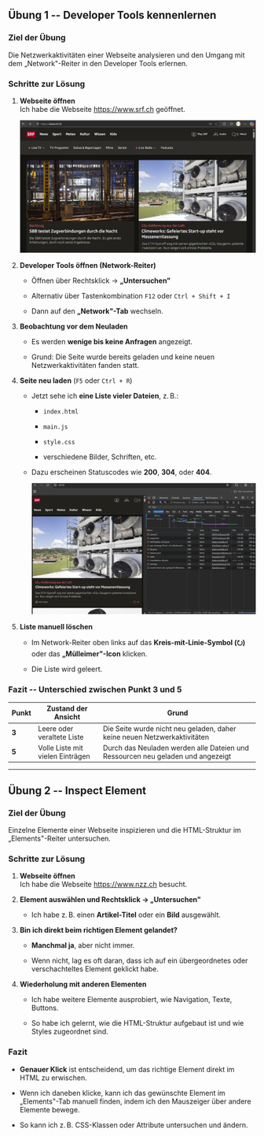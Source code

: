 ## **Übung 1 -- Developer Tools kennenlernen**

### **Ziel der Übung**

Die Netzwerkaktivitäten einer Webseite analysieren und den Umgang mit dem „Network"-Reiter in den Developer Tools erlernen.

### **Schritte zur Lösung**

1.  **Webseite öffnen**\
    Ich habe die Webseite <https://www.srf.ch> geöffnet.

    ![bild von srf Seite](../../img/t1_srf_bild.png)

2.  **Developer Tools öffnen (Network-Reiter)**

    - Öffnen über Rechtsklick → **„Untersuchen"**

    - Alternativ über Tastenkombination `F12` oder `Ctrl + Shift + I`

    - Dann auf den **„Network"-Tab** wechseln.

3.  **Beobachtung vor dem Neuladen**

    - Es werden **wenige bis keine Anfragen** angezeigt.

    - Grund: Die Seite wurde bereits geladen und keine neuen Netzwerkaktivitäten fanden statt.

4.  **Seite neu laden** (`F5` oder `Ctrl + R`)

    - Jetzt sehe ich **eine Liste vieler Dateien**, z. B.:

      - `index.html`

      - `main.js`

      - `style.css`

      - verschiedene Bilder, Schriften, etc.

    - Dazu erscheinen Statuscodes wie **200**, **304**, oder **404**.

      ![bild von Neustart der srf Seite](../../img/t1_devtools_neustart.png)

5.  **Liste manuell löschen**

    - Im Network-Reiter oben links auf das **Kreis-mit-Linie-Symbol (⭮)** oder das **„Mülleimer"-Icon** klicken.

    - Die Liste wird geleert.

### **Fazit -- Unterschied zwischen Punkt 3 und 5**

| Punkt | Zustand der Ansicht              | Grund                                                                           |
| ----- | -------------------------------- | ------------------------------------------------------------------------------- |
| **3** | Leere oder veraltete Liste       | Die Seite wurde nicht neu geladen, daher keine neuen Netzwerkaktivitäten        |
| **5** | Volle Liste mit vielen Einträgen | Durch das Neuladen werden alle Dateien und Ressourcen neu geladen und angezeigt |

---

## **Übung 2 -- Inspect Element**

### **Ziel der Übung**

Einzelne Elemente einer Webseite inspizieren und die HTML-Struktur im „Elements"-Reiter untersuchen.

### **Schritte zur Lösung**

1.  **Webseite öffnen**\
    Ich habe die Webseite <https://www.nzz.ch> besucht.

2.  **Element auswählen und Rechtsklick → „Untersuchen"**

    - Ich habe z. B. einen **Artikel-Titel** oder ein **Bild** ausgewählt.

3.  **Bin ich direkt beim richtigen Element gelandet?**

    - **Manchmal ja**, aber nicht immer.

    - Wenn nicht, lag es oft daran, dass ich auf ein übergeordnetes oder verschachteltes Element geklickt habe.

4.  **Wiederholung mit anderen Elementen**

    - Ich habe weitere Elemente ausprobiert, wie Navigation, Texte, Buttons.

    - So habe ich gelernt, wie die HTML-Struktur aufgebaut ist und wie Styles zugeordnet sind.

### **Fazit**

- **Genauer Klick** ist entscheidend, um das richtige Element direkt im HTML zu erwischen.

- Wenn ich daneben klicke, kann ich das gewünschte Element im „Elements"-Tab manuell finden, indem ich den Mauszeiger über andere Elemente bewege.

- So kann ich z. B. CSS-Klassen oder Attribute untersuchen und ändern.
